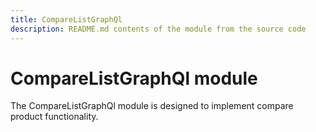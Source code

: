 ```yaml
---
title: CompareListGraphQl
description: README.md contents of the module from the source code
---
```


# CompareListGraphQl module

The CompareListGraphQl module is designed to implement compare product functionality.


